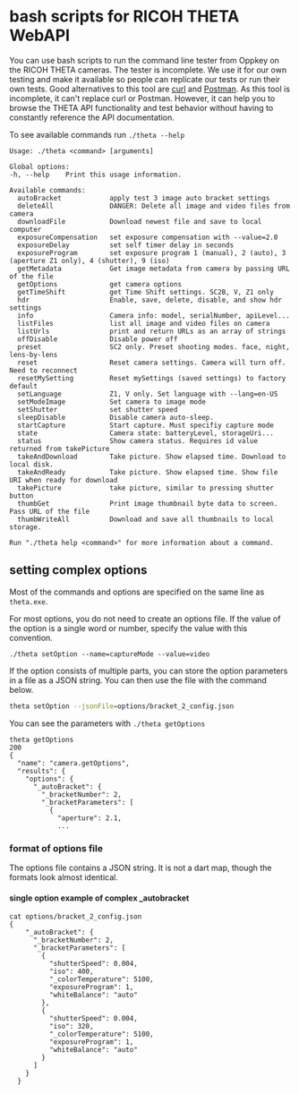 # bash scripts for RICOH THETA WebAPI

You can use bash scripts to run the command line tester from Oppkey on the RICOH THETA cameras.
The tester is incomplete.  We use it for our own testing and make it available so
people can replicate our tests or run their own tests. Good alternatives to this
tool are [curl](https://curl.se/) and [Postman](https://www.postman.com/).  As this
tool is incomplete, it can't replace curl or Postman.  However, it can help you
to browse the THETA API functionality and test behavior without having to constantly reference
the API documentation. 

To see available commands run `./theta --help`

```shell
Usage: ./theta <command> [arguments]       

Global options:
-h, --help    Print this usage information.

Available commands:
  autoBracket            apply test 3 image auto bracket settings
  deleteAll              DANGER: Delete all image and video files from camera
  downloadFile           Download newest file and save to local computer
  exposureCompensation   set exposure compensation with --value=2.0
  exposureDelay          set self timer delay in seconds
  exposureProgram        set exposure program 1 (manual), 2 (auto), 3 (aperture Z1 only), 4 (shutter), 9 (iso)        
  getMetadata            Get image metadata from camera by passing URL of the file
  getOptions             get camera options
  getTimeShift           get Time Shift settings. SC2B, V, Z1 only
  hdr                    Enable, save, delete, disable, and show hdr settings
  info                   Camera info: model, serialNumber, apiLevel...
  listFiles              list all image and video files on camera
  listUrls               print and return URLs as an array of strings
  offDisable             Disable power off
  preset                 SC2 only. Preset shooting modes. face, night, lens-by-lens
  reset                  Reset camera settings. Camera will turn off. Need to reconnect
  resetMySetting         Reset mySettings (saved settings) to factory default
  setLanguage            Z1, V only. Set language with --lang=en-US
  setModeImage           Set camera to image mode
  setShutter             set shutter speed
  sleepDisable           Disable camera auto-sleep.
  startCapture           Start capture. Must specifiy capture mode
  state                  Camera state: batteryLevel, storageUri...
  status                 Show camera status. Requires id value returned from takePicture
  takeAndDownload        Take picture. Show elapsed time. Download to local disk.
  takeAndReady           Take picture. Show elapsed time. Show file URI when ready for download
  takePicture            take picture, similar to pressing shutter button
  thumbGet               Print image thumbnail byte data to screen. Pass URL of the file
  thumbWriteAll          Download and save all thumbnails to local storage.

Run "./theta help <command>" for more information about a command.
```

## setting complex options

Most of the commands and options are specified on the same line as `theta.exe`.

For most options, you do not need to create an options file.  If the value
of the option is a single word or number, specify the value with this convention.

```shell
./theta setOption --name=captureMode --value=video 
```

If the option consists of multiple parts, you can store the option parameters
in a file as a JSON string.  You can then use the file with the command below.

```bash
theta setOption --jsonFile=options/bracket_2_config.json
```

You can see the parameters with `./theta getOptions`

```shell
theta getOptions
200
{
  "name": "camera.getOptions",
  "results": {
    "options": {
      "_autoBracket": {
        "_bracketNumber": 2,
        "_bracketParameters": [
          {
            "aperture": 2.1,
            ...
```

### format of options file

The options file contains a JSON string.  It is not a dart map, though the
formats look almost identical. 

#### single option example of complex _autobracket

```shell
cat options/bracket_2_config.json
{
    "_autoBracket": {
      "_bracketNumber": 2,
      "_bracketParameters": [
        {
          "shutterSpeed": 0.004,
          "iso": 400,
          "_colorTemperature": 5100,
          "exposureProgram": 1,
          "whiteBalance": "auto"
        },
        {
          "shutterSpeed": 0.004,
          "iso": 320,
          "_colorTemperature": 5100,
          "exposureProgram": 1,
          "whiteBalance": "auto"
        }
      ]
    }
  }
  ```

